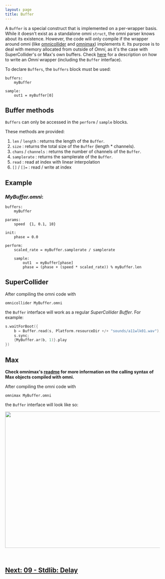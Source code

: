 ```yaml
---
layout: page
title: Buffer
---
```


A `Buffer` is a special construct that is implemented on a per-wrapper basis. While it doesn't exist as a standalone omni `struct`, the omni parser knows about its existence. However, the code will only compile if the wrapper around omni (like [omnicollider](https://github.com/vitreo12/omnicollider) and [omnimax](https://github.com/vitreo12/omnimax)) implements it. Its purpose is to deal with memory allocated from outside of *Omni*, as it's the case with SuperCollider's or Max's own buffers. Check [here](11_writing_wrappers.md) for a description on how to write an *Omni* wrapper (including the `Buffer` interface).

To declare `Buffers`, the `buffers` block must be used:

```
buffers:
    myBuffer

sample:
    out1 = myBuffer[0]
```

## Buffer methods

`Buffers` can only be accessed in the `perform` / `sample` blocks.

These methods are provided:

1. `len` / `length`     : returns the length of the `Buffer`.
2. `size`               : returns the total size of the `Buffer` (length * channels).
3. `chans` / `channels` : returns the number of channels of the `Buffer`.
4. `samplerate`         : returns the samplerate of the `Buffer`.
5. `read`               : read at index with linear interpolation
6. `[]` / `[]=`         : read / write at index

## Example

### *MyBuffer.omni*:
```
buffers:
    myBuffer

params:
    speed  {1, 0.1, 10}

init:
    phase = 0.0

perform:
    scaled_rate = myBuffer.samplerate / samplerate

    sample:
        out1  = myBuffer[phase]
        phase = (phase + (speed * scaled_rate)) % myBuffer.len
```

## SuperCollider
After compiling the omni code with

    omnicollider MyBuffer.omni

the `Buffer` interface will work as a regular *SuperCollider Buffer*. For example:

```c++
s.waitForBoot({
    b = Buffer.read(s, Platform.resourceDir +/+ "sounds/a11wlk01.wav");
    s.sync;
    {MyBuffer.ar(b, 1)}.play
})
```

## Max

**Check omnimax's [readme](https://github.com/vitreo12/omnimax) for more information on the calling syntax of Max objects compiled with omni.**

After compiling the omni code with

    omnimax MyBuffer.omni

the `Buffer` interface will look like so:

<p align="left">
  <img width="559" height="444" src="/images/max_buffer.png">
</p>

<br>

## [Next: 09 - Stdlib: Delay](09_delay.md)
